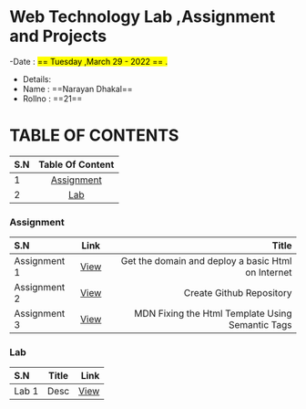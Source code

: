 # Web Technology Lab ,Assignment and Projects
-Date : <mark> == Tuesday ,March 29 - 2022 == .

- Details:
- Name : ==Narayan Dhakal==
- Rollno : ==21==


# TABLE OF CONTENTS



| S.N      | Table Of Content | 
| :---     |    :----:        |  
| 1        |   [Assignment](#Assignment)    |  
| 2        |   [Lab](#lab)    |  




### Assignment 
| S.N      |  Link |  Title |
| :---        |    :----:   |          ---: |
| Assignment 1      | <a href="#Homework">View</a> |Get the domain and deploy a basic Html on Internet       |  
| Assignment 2      | <a href="#Homework">View</a> | Create Github Repository     | 
| Assignment 3      |  <a href="#Homework">View</a> |MDN Fixing the Html Template Using Semantic Tags      | 



### Lab 
| S.N      | Title | Link    |
| :---        |    :----:   |          ---: |
| Lab 1      | Desc     |  <a href="#Homework">View</a> |